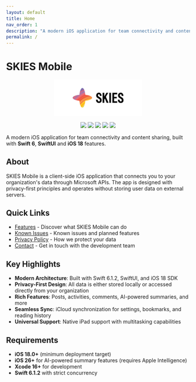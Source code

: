 ```yaml
---
layout: default
title: Home
nav_order: 1
description: "A modern iOS application for team connectivity and content sharing"
permalink: /
---
```


# SKIES Mobile

<p align="center">
  <img src="assets/images/logo.png" alt="SKIES Logo" width="240" />
</p>

<p align="center">
  <img src="https://img.shields.io/badge/iOS-18.0%2B-blue" />
  <img src="https://img.shields.io/badge/Swift-6.1-orange" />
  <img src="https://img.shields.io/badge/SwiftUI-5.0-green" />
  <img src="https://img.shields.io/badge/Xcode-16.0%2B-red" />
  <img src="https://img.shields.io/badge/License-Proprietary-gray" />
</p>

A modern iOS application for team connectivity and content sharing, built with **Swift 6**, **SwiftUI** and **iOS 18** features.

## About

SKIES Mobile is a client-side iOS application that connects you to your organization's data through Microsoft APIs. The app is designed with privacy-first principles and operates without storing user data on external servers.

## Quick Links

- [Features](features/) - Discover what SKIES Mobile can do
- [Known Issues](issues/) - Known issues and planned features
- [Privacy Policy](privacy/) - How we protect your data
- [Contact](contact/) - Get in touch with the development team

## Key Highlights

- **Modern Architecture**: Built with Swift 6.1.2, SwiftUI, and iOS 18 SDK
- **Privacy-First Design**: All data is either stored locally or accessed directly from your organization
- **Rich Features**: Posts, activities, comments, AI-powered summaries, and more
- **Seamless Sync**: iCloud synchronization for settings, bookmarks, and reading history
- **Universal Support**: Native iPad support with multitasking capabilities

## Requirements

- **iOS 18.0+** (minimum deployment target)
- **iOS 26+** for AI-powered summary features (requires Apple Intelligence)
- **Xcode 16+** for development
- **Swift 6.1.2** with strict concurrency
